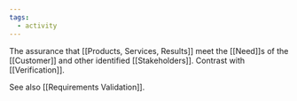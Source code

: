 ```yaml
---
tags:
  - activity
---
```

The assurance that [[Products, Services, Results]] meet the [[Need]]s of the [[Customer]] and other identified [[Stakeholders]].
Contrast with [[Verification]].

See also [[Requirements Validation]].